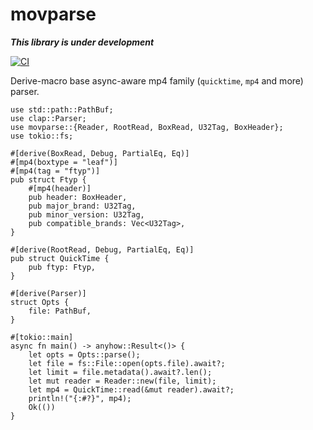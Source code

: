 # movparse

**_This library is under development_**

[![CI](https://github.com/namachan10777/movparse/actions/workflows/ci.yml/badge.svg)](https://github.com/namachan10777/movparse/actions/workflows/ci.yml)

Derive-macro base async-aware mp4 family (`quicktime`, `mp4` and more) parser.

```rust, no_run
use std::path::PathBuf;
use clap::Parser;
use movparse::{Reader, RootRead, BoxRead, U32Tag, BoxHeader};
use tokio::fs;

#[derive(BoxRead, Debug, PartialEq, Eq)]
#[mp4(boxtype = "leaf")]
#[mp4(tag = "ftyp")]
pub struct Ftyp {
    #[mp4(header)]
    pub header: BoxHeader,
    pub major_brand: U32Tag,
    pub minor_version: U32Tag,
    pub compatible_brands: Vec<U32Tag>,
}

#[derive(RootRead, Debug, PartialEq, Eq)]
pub struct QuickTime {
    pub ftyp: Ftyp,
}

#[derive(Parser)]
struct Opts {
    file: PathBuf,
}

#[tokio::main]
async fn main() -> anyhow::Result<()> {
    let opts = Opts::parse();
    let file = fs::File::open(opts.file).await?;
    let limit = file.metadata().await?.len();
    let mut reader = Reader::new(file, limit);
    let mp4 = QuickTime::read(&mut reader).await?;
    println!("{:#?}", mp4);
    Ok(())
}
```
